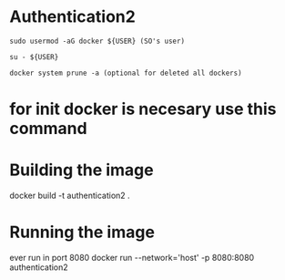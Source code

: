 # Authentication2

```sudo usermod -aG docker ${USER} (SO's user)```

```su - ${USER}```

```docker system prune -a (optional for deleted all dockers)```


# for init docker is necesary use this command
# Building the image 
docker build -t authentication2 .
# Running the image

ever run in port 8080
docker run --network='host' -p 8080:8080 authentication2

